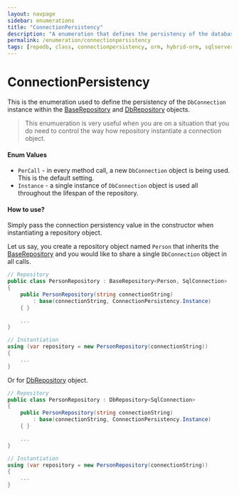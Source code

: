 ```yaml
---
layout: navpage
sidebar: enumerations
title: "ConnectionPersistency"
description: "A enumeration that defines the persistency of the database connection object when working with repository."
permalink: /enumeration/connectionpersistency
tags: [repodb, class, connectionpersistency, orm, hybrid-orm, sqlserver, sqlite, mysql, postgresql]
---
```


# ConnectionPersistency

This is the enumeration used to define the persistency of the `DbConnection` instance within the [BaseRepository](/class/baserepository) and [DbRepository](/class/dbrepository) objects.

> This enumueration is very useful when you are on a situation that you do need to control the way how repository instantiate a connection object.

#### Enum Values

- `PerCall` - in every method call, a new `DbConnection` object is being used. This is the default setting.
- `Instance` - a single instance of `DbConnection` object is used all throughout the lifespan of the repository.

#### How to use?

Simply pass the connection persistency value in the constructor when instantiating a repository object.

Let us say, you create a repository object named `Person` that inherits the [BaseRepository](/class/baserepository) and you would like to share a single `DbConnection` object in all calls.

```csharp
// Repository
public class PersonRepository : BaseRepository<Person, SqlConnection>
{
    public PersonRepository(string connectionString)
        : base(connectionString, ConnectionPersistency.Instance)
    { }

    ...
}

// Instantiation
using (var repository = new PersonRepository(connectionString))
{
    ...
}
```

Or for [DbRepository](/class/dbrepository) object.

```csharp
// Repository
public class PersonRepository : DbRepository<SqlConnection>
{
    public PersonRepository(string connectionString)
        : base(connectionString, ConnectionPersistency.Instance)
    { }

    ...
}

// Instantiation
using (var repository = new PersonRepository(connectionString))
{
    ...
}
```